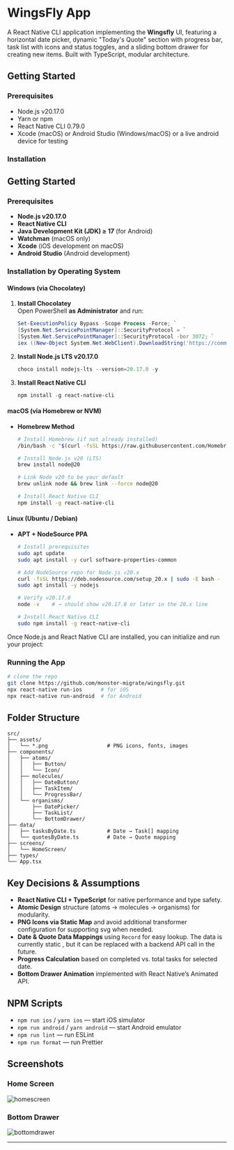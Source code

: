 # WingsFly App

A React Native CLI application implementing the **Wingsfly** UI, featuring a horizontal date picker, dynamic "Today's Quote" section with progress bar, task list with icons and status toggles, and a sliding bottom drawer for creating new items. Built with TypeScript, modular architecture.

## Getting Started

### Prerequisites

- Node.js v20.17.0
- Yarn or npm
- React Native CLI 0.79.0
- Xcode (macOS) or Android Studio (Windows/macOS) or a live android device for testing

### Installation
## Getting Started

### Prerequisites
- **Node.js v20.17.0**  
- **React Native CLI**  
- **Java Development Kit (JDK) ≥ 17** (for Android)  
- **Watchman** (macOS only)  
- **Xcode** (iOS development on macOS)  
- **Android Studio** (Android development)

### Installation by Operating System

#### Windows (via Chocolatey)
1. **Install Chocolatey**  
   Open PowerShell **as Administrator** and run:  
   ```powershell
   Set-ExecutionPolicy Bypass -Scope Process -Force; `
   [System.Net.ServicePointManager]::SecurityProtocol = `
   [System.Net.ServicePointManager]::SecurityProtocol -bor 3072; `
   iex ((New-Object System.Net.WebClient).DownloadString('https://community.chocolatey.org/install.ps1'))
   ```
2. **Install Node.js LTS v20.17.0**  
   ```powershell
   choco install nodejs-lts --version=20.17.0 -y
   ```
3. **Install React Native CLI**  
   ```powershell
   npm install -g react-native-cli
   ```

#### macOS (via Homebrew or NVM)

- **Homebrew Method**  
  ```bash
  # Install Homebrew (if not already installed)
  /bin/bash -c "$(curl -fsSL https://raw.githubusercontent.com/Homebrew/install/HEAD/install.sh)"
  
  # Install Node.js v20 (LTS)
  brew install node@20
  
  # Link Node v20 to be your default
  brew unlink node && brew link --force node@20
  
  # Install React Native CLI
  npm install -g react-native-cli
  ```

#### Linux (Ubuntu / Debian)

- **APT + NodeSource PPA**
  ```bash
  # Install prerequisites
  sudo apt update
  sudo apt install -y curl software-properties-common

  # Add NodeSource repo for Node.js v20.x
  curl -fsSL https://deb.nodesource.com/setup_20.x | sudo -E bash -
  sudo apt install -y nodejs

  # Verify v20.17.0
  node -v    # → should show v20.17.0 or later in the 20.x line
  
  # Install React Native CLI
  sudo npm install -g react-native-cli
  ```


Once Node.js and React Native CLI are installed, you can initialize and run your project:

### Running the App

```bash
# clone the repo
git clone https://github.com/monster-migrate/wingsfly.git
npx react-native run-ios      # for iOS
npx react-native run-android  # for Android
```

## Folder Structure

```text
src/
├── assets/
│   └── *.png                   # PNG icons, fonts, images
├── components/
│   ├── atoms/
│   │   ├── Button/
│   │   └── Icon/
│   ├── molecules/
│   │   ├── DateButton/
│   │   ├── TaskItem/
│   │   └── ProgressBar/
│   └── organisms/
│       ├── DatePicker/
│       ├── TaskList/
│       └── BottomDrawer/
├── data/
│   ├── tasksByDate.ts          # Date → Task[] mapping
│   └── quotesByDate.ts         # Date → Quote mapping
├── screens/
│   └── HomeScreen/
├── types/
└── App.tsx
```

## Key Decisions & Assumptions

- **React Native CLI + TypeScript** for native performance and type safety.
- **Atomic Design** structure (atoms → molecules → organisms) for modularity.
- **PNG Icons via Static Map** and avoid additional transformer configuration for supporting svg when needed.
- **Date & Quote Data Mappings** using `Record` for easy lookup. The data is currently static , but it can be replaced with a backend API call in the future.
- **Progress Calculation** based on completed vs. total tasks for selected date.
- **Bottom Drawer Animation** implemented with React Native’s Animated API.

## NPM Scripts

- `npm run ios` / `yarn ios` — start iOS simulator
- `npm run android` / `yarn android` — start Android emulator
- `npm run lint` — run ESLint
- `npm run format` — run Prettier

## Screenshots
### Home Screen  
![homescreen](https://raw.githubusercontent.com/monster-migrate/wingsfly/refs/heads/main/assets/screenshots/homescreen.png)  

### Bottom Drawer
![bottomdrawer](https://raw.githubusercontent.com/monster-migrate/wingsfly/refs/heads/main/assets/screenshots/bottomdrawer.png)
<hr>
